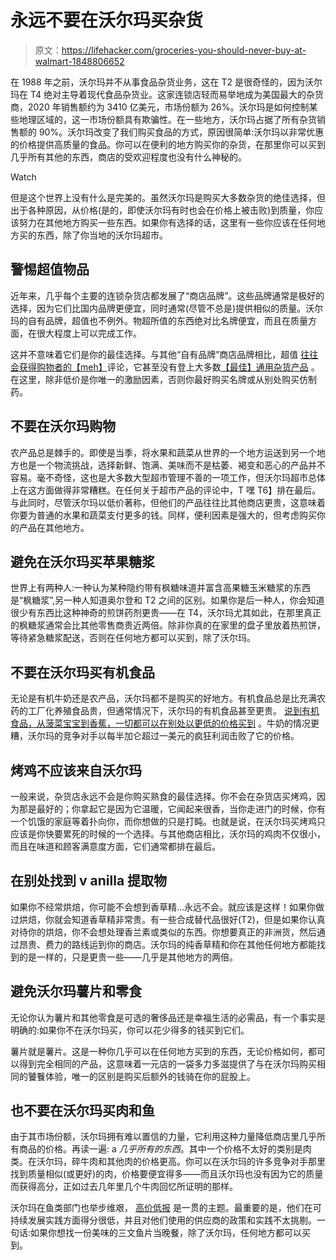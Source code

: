 # 永远不要在沃尔玛买杂货

> 原文：<https://lifehacker.com/groceries-you-should-never-buy-at-walmart-1848806652>

在 1988 年之前，沃尔玛并不从事食品杂货业务，这在 T2 是很奇怪的，因为沃尔玛在 T4 绝对主导着现代食品杂货业。这家连锁店轻而易举地成为美国最大的杂货商，2020 年销售额约为 3410 亿美元，市场份额为 26%。沃尔玛是如何控制某些地理区域的，这一市场份额具有欺骗性。在一些地方，沃尔玛占据了所有杂货销售额的 90%。沃尔玛改变了我们购买食品的方式，原因很简单:沃尔玛以非常优惠的价格提供高质量的食品。你可以在便利的地方购买你的杂货，在那里你可以买到几乎所有其他的东西，商店的受欢迎程度也没有什么神秘的。

Watch

但是这个世界上没有什么是完美的。虽然沃尔玛是购买大多数杂货的绝佳选择，但出于各种原因，从价格(是的，即使沃尔玛有时也会在价格上被击败)到质量，你应该努力在其他地方购买一些东西。如果你有选择的话，这里有一些你应该在任何地方买的东西，除了你当地的沃尔玛超市。

## 警惕超值**物品**

近年来，几乎每个主要的连锁杂货店都发展了“商店品牌”。这些品牌通常是极好的选择，因为它们比国内品牌更便宜，同时通常(尽管不总是)提供相似的质量。沃尔玛的自有品牌，超值也不例外。物超所值的东西绝对比名牌便宜，而且在质量方面，在很大程度上可以完成工作。

这并不意味着它们是你的最佳选择。与其他“自有品牌”商店品牌相比，超值 [往往会获得购物者的【meh】](https://www.mashed.com/470546/the-worst-grocery-store-private-label-according-to-25-of-people/)评论，它甚至没有登上大多数[【最佳】通用杂货产品](https://www.foodandwine.com/news/best-grocery-store-private-label-brands) 。在这里，除非低价是你唯一的激励因素，否则你最好购买名牌或从别处购买仿制药。

## 不要在沃尔玛购物

农产品总是棘手的。即使是当季，将水果和蔬菜从世界的一个地方运送到另一个地方也是一个物流挑战，选择新鲜、饱满、美味而不是枯萎、褐变和恶心的产品并不容易。毫不奇怪，这也是大多数大型超市管理不善的一项工作，但沃尔玛超市总体上在这方面做得非常糟糕。在任何关于超市产品的评论中，T 嘿 T6】排在最后。与此同时，尽管沃尔玛以低价著称，但他们的产品往往比其他商店更贵，这意味着你要为普通的水果和蔬菜支付更多的钱。同样，便利因素是强大的，但考虑购买你的产品在其他地方。

## 避免在沃尔玛买苹果糖浆

世界上有两种人:一种认为某种隐约带有枫糖味道并富含高果糖玉米糖浆的东西是“枫糖浆”,另一种人知道奥尔登和 T2 之间的区别。如果你是后一种人，你会知道很少有东西比这种神奇的煎饼药剂更贵——在 T4，沃尔玛尤其如此，在那里真正的枫糖浆通常会比其他零售商贵近两倍。除非你真的在家里的盘子里放着热煎饼，等待紧急糖浆配送，否则在任何地方都可以买到，除了沃尔玛。

## 不要在沃尔玛买有机食品

无论是有机牛奶还是农产品，沃尔玛都不是购买的好地方。有机食品总是比充满农药的工厂化养殖食品贵，但通常情况下，沃尔玛的有机食品甚至更贵。 [说到有机食品，从菠菜宝宝到香蕉，一切都可以在别处以更低的价格买到](https://www.kiplinger.com/slideshow/spending/t050-s001-the-worst-things-to-buy-at-walmart/index.html) 。牛奶的情况更糟，沃尔玛的竞争对手以每半加仑超过一美元的疯狂利润击败了它的价格。

## 烤鸡不应该来自沃尔玛

一般来说，杂货店永远不会是你购买熟食的最佳选择。你不会在杂货店买烤鸡，因为那是最好的；你拿起它是因为它温暖，它闻起来很香，当你走进门的时候，你有一个饥饿的家庭等着扑向你，而你想做的只是打盹。也就是说，在沃尔玛买烤鸡只应该是你快要累死的时候的一个选择。与其他商店相比，沃尔玛的鸡肉不仅很小，而且在味道和顾客满意度方面，它们通常都排在最后。

## 在别处找到 v anilla 提取物

如果你不经常烘焙，你可能不会想到香草精...永远不会。就应该是这样！如果你做过烘焙，你就会知道香草精非常贵。有一些合成替代品很好(T2)，但是如果你认真对待你的烘焙，你不会想处理香兰素或类似的东西。你想要真正的非洲货，然后通过昂贵、费力的路线运到你的商店。沃尔玛的纯香草精和你在其他任何地方都能找到的是一样的，只是更贵一些——几乎是其他地方的两倍。

## 避免沃尔玛薯片和零食

无论你认为薯片和其他零食是可选的奢侈品还是幸福生活的必需品，有一个事实是明确的:如果你不在沃尔玛买，你可以花少得多的钱买到它们。

薯片就是薯片。这是一种你几乎可以在任何地方买到的东西，无论价格如何，都可以得到完全相同的产品，这意味着一元店的一袋多力多滋提供了与在沃尔玛购买相同的饕餮体验，唯一的区别是购买后额外的钱骑在你的屁股上。

## 也不要在沃尔玛买肉和鱼

由于其市场份额，沃尔玛拥有难以置信的力量，它利用这种力量降低商店里几乎所有商品的价格。再读一遍: a *几乎所有的东西*。其中一个价格不太好的类别是肉类。在沃尔玛，碎牛肉和其他肉的价格更高。你可以在沃尔玛的许多竞争对手那里找到质量相似(或更好)的肉，价格要便宜得多——而且沃尔玛也没有因为它的质量而获得高分，正如过去几年里几个牛肉回忆所证明的那样。

沃尔玛在鱼类部门也举步维艰， [高价低报](https://www.mashed.com/216381/why-you-should-never-buy-fish-from-walmart/) 是一贯的主题。最重要的是，他们在可持续发展实践方面得分很低，并且对他们使用的供应商的政策和实践不太挑剔。一句话:如果你想找一份美味的三文鱼片当晚餐，除了沃尔玛，任何地方都可以买到。